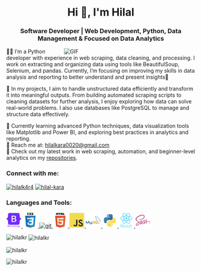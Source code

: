 <h1 align="center">Hi 👋, I'm Hilal</h1>
<h3 align="center">Software Developer | Web Development, Python, Data Management & Focused on Data Analytics</h3>

<img align="right" alt="GIF" src="https://media.giphy.com/media/LMcB8XospGZO8UQq87/giphy.gif" width="350" style="max-width: 100%;">

<p> 
👩‍💻 I’m a Python developer with experience in web scraping, data cleaning, and processing. I work on extracting and organizing data using tools like BeautifulSoup, Selenium, and pandas. Currently, I’m focusing on improving my skills in data analysis and reporting to better understand and present insights🚀
</p>

<p> 
🎯 In my projects, I aim to handle unstructured data efficiently and transform it into meaningful outputs. From building automated scraping scripts to cleaning datasets for further analysis, I enjoy exploring how data can solve real-world problems. I also use databases like PostgreSQL to manage and structure data effectively.
</p>

🌱 Currently learning advanced Python techniques, data visualization tools like Matplotlib and Power BI, and exploring best practices in analytics and reporting.  
📧 Reach me at: <a href="mailto:hilalkara0020@gmail.com">hilalkara0020@gmail.com</a>  
🔗 Check out my latest work in web scraping, automation, and beginner-level analytics on my <a href="https://github.com/hilalkr">repositories</a>.  

 


<h3 align="left">Connect with me:</h3>
<p align="left">
<a href="https://twitter.com/hilalk4r4" target="blank"><img align="center" src="https://raw.githubusercontent.com/rahuldkjain/github-profile-readme-generator/master/src/images/icons/Social/twitter.svg" alt="hilalk4r4" height="30" width="40" /></a>
<a href="https://linkedin.com/in/hilal-kara" target="blank"><img align="center" src="https://raw.githubusercontent.com/rahuldkjain/github-profile-readme-generator/master/src/images/icons/Social/linked-in-alt.svg" alt="hilal-kara" height="30" width="40" /></a>

</p>

<h3 align="left">Languages and Tools:</h3>
<p align="left">
<a href="https://getbootstrap.com" target="_blank" rel="noreferrer"> <img src="https://raw.githubusercontent.com/devicons/devicon/master/icons/bootstrap/bootstrap-plain-wordmark.svg" alt="bootstrap" width="40" height="40"/> </a>
<a href="https://www.w3schools.com/css/" target="_blank" rel="noreferrer"> <img src="https://raw.githubusercontent.com/devicons/devicon/master/icons/css3/css3-original-wordmark.svg" alt="css3" width="40" height="40"/> </a>
<a href="https://git-scm.com/" target="_blank" rel="noreferrer"> <img src="https://www.vectorlogo.zone/logos/git-scm/git-scm-icon.svg" alt="git" width="40" height="40"/> </a>
<a href="https://www.w3.org/html/" target="_blank" rel="noreferrer"> <img src="https://raw.githubusercontent.com/devicons/devicon/master/icons/html5/html5-original-wordmark.svg" alt="html5" width="40" height="40"/> </a>
<a href="https://developer.mozilla.org/en-US/docs/Web/JavaScript" target="_blank" rel="noreferrer"> <img src="https://raw.githubusercontent.com/devicons/devicon/master/icons/javascript/javascript-original.svg" alt="javascript" width="40" height="40"/> </a>
<a href="https://www.mysql.com/" target="_blank" rel="noreferrer"> <img src="https://raw.githubusercontent.com/devicons/devicon/master/icons/mysql/mysql-original-wordmark.svg" alt="mysql" width="40" height="40"/> </a>
<a href="https://www.python.org" target="_blank" rel="noreferrer"> <img src="https://raw.githubusercontent.com/devicons/devicon/master/icons/python/python-original.svg" alt="python" width="40" height="40"/> </a>
<a href="https://reactjs.org/" target="_blank" rel="noreferrer"> <img src="https://raw.githubusercontent.com/devicons/devicon/master/icons/react/react-original-wordmark.svg" alt="react" width="40" height="40"/> </a>
<a href="https://sass-lang.com" target="_blank" rel="noreferrer"> <img src="https://raw.githubusercontent.com/devicons/devicon/master/icons/sass/sass-original.svg" alt="sass" width="40" height="40"/> </a>
</p>

<p><img align="left" src="https://github-readme-stats.vercel.app/api/top-langs?username=hilalkr&theme=radical&show_icons=true&locale=en&layout=compact" alt="hilalkr" /></p>
<p>&nbsp;<img align="center" src="https://github-readme-stats.vercel.app/api?username=hilalkr&theme=radical&show_icons=true&locale=en" alt="hilalkr" /></p>
<p><img align="center" src="https://github-readme-streak-stats.herokuapp.com/?user=hilalkr&theme=radical&" alt="hilalkr" /></p>

<p align="left"> 
<img src="https://komarev.com/ghpvc/?username=hilalkr&label=Profile%20views&color=brightgreen&style=for-the-badge" alt="hilalkr" /> 
</p>
